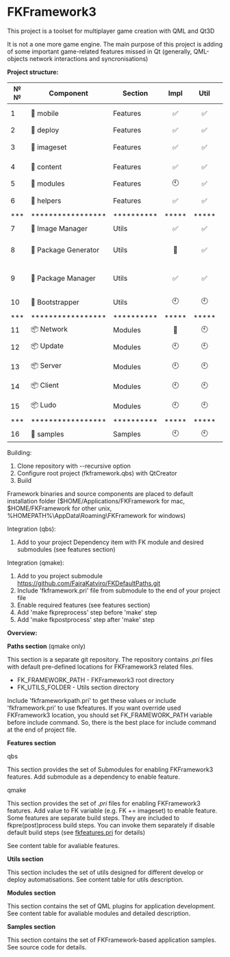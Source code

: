 ﻿# FKFramework3

This project is a toolset for multiplayer game creation with QML and Qt3D

It is not a one more game engine. The main purpose of this project is adding of some important game-related features missed in Qt (generally, QML-objects network interactions and syncronisations)

**Project structure:**

| №№ |Component|Section|Impl|Util|Test|Doc|Description|
|---|---|---|:---:|:---:|:---:|:---:|---|
|1|:key: mobile|Features|:white_check_mark:|:white_check_mark:|:clock10:|[doc](features/README.md#L9)|Adds qmake variables for quick mobile target setup|
|2|:key: deploy|Features|:white_check_mark:|:white_check_mark:|:clock10:|[doc](features/README.md#L25)|Creates offline intaller for desktop platforms|
|3|:key: imageset|Features|:white_check_mark:|:white_check_mark:|:clock10:|[doc](features/README.md#L60)|Packs screen-resoultion-related images into imagesets|
|4|:key: content|Features|:white_check_mark:|:white_check_mark:|:clock10:|[doc](features/README.md#L67)|Packs raw content into uncompressed resources|
|5|:key: modules|Features|:clock10:|:white_check_mark:|:clock10:|:clock10:|Enables FKFramework-modules|
|6|:key: helpers|Features|:white_check_mark:|:white_check_mark:|:clock10:|[src](utils/helpers)|Includes set of header files containing some common useful functions|
|***|*****************|**********|*****|*****|*****|*****|********************************|
|7|:wrench: Image Manager|Utils|:white_check_mark:|:white_check_mark:|:clock10:|[doc](utils/PackageManager/README.md)|GUI-client for imageset management|
|8|:wrench: Package Generator|Utils|:arrows_counterclockwise:|:white_check_mark:|:clock10:|[doc](utils/PackageManager/README.md)|Application for building screen-resoultion-related content from imageset configuration files|
|9|:wrench: Package Manager|Utils|:white_check_mark:|:white_check_mark:|:clock10:|[doc](utils/PackageManager/README.md)|Application for managing screen-resoultion-related imageset's configuration files|
|10|:wrench: Bootstrapper|Utils|:clock10:|:clock10:|:clock10:|:clock10:|Ready-to-use client for application installing via update module|
|***|*****************|**********|*****|*****|*****|*****|********************************|
|11|:package: Network|Modules|:arrows_counterclockwise:|:clock10:|:clock10:|:clock10:|Basic network components|
|12|:package: Update|Modules|:clock10:|:clock10:|:clock10:|:clock10:|Components for checking, downloading and applying application updates|
|13|:package: Server|Modules|:clock10:|:clock10:|:clock10:|:clock10:|Network components configured for server creation|
|14|:package: Client|Modules|:clock10:|:clock10:|:clock10:|:clock10:|Network components configured for client creation|
|15|:package: Ludo|Modules|:clock10:|:clock10:|:clock10:|:clock10:|Network components configured for multiplayer game creation|
|***|*****************|**********|*****|*****|*****|*****|********************************|
|16|:steam_locomotive: samples|Samples|:clock10:|:clock10:|:clock10:|:clock10:|Modules usage examples|


Building:

  1. Clone repository with --recursive option
  2. Configure root project (fkframework.qbs) with QtCreator
  3. Build

Framework binaries and source components are placed to default installation folder ($HOME/Applications/FKFramework for mac, $HOME/FKFramework for other unix, %HOMEPATH%\AppData\Roaming\FKFramework for windows)

Integration (qbs):

  1. Add to your project Dependency item with FK module and desired submodules (see features section)

Integration (qmake):

  1. Add to you project submodule https://github.com/FajraKatviro/FKDefaultPaths.git
  2. Include 'fkframework.pri' file from submodule to the end of your project file
  3. Enable required features (see features section)
  4. Add 'make fkpreprocess' step before 'make' step
  5. Add 'make fkpostprocess' step after 'make' step



**Overview:**

**Paths section** (qmake only)

This section is a separate git repository. The repository contains *.pri* files with default pre-defined locations for FKFramework3 related files.
- FK_FRAMEWORK_PATH - FKFramework3 root directory
- FK_UTILS_FOLDER - Utils section directory

Include 'fkframeworkpath.pri' to get these values or include 'fkframework.pri' to use fkfeatures.
If you want override used FKFramework3 location, you should set FK_FRAMEWORK_PATH variable before include command. So, there is the best place for include command at the end of project file.

**Features section**

qbs

This section provides the set of Submodules for enabling FKFramework3 features.
Add submodule as a dependency to enable feature.

qmake

This section provides the set of *.pri* files for enabling FKFramework3 features.
Add value to FK variable (e.g. FK += imageset) to enable feature.
Some features are separate build steps. They are included to fkpre(post)process build steps. You can invoke them separately if disable default build steps (see [fkfeatures.pri](features/fkfeatures.pri) for details)

See content table for avaliable features.

**Utils section**

This section includes the set of utils designed for different develop or deploy automatisations.
See content table for utils description.

**Modules section**

This section contains the set of QML plugins for application development.
See content table for avaliable modules and detailed description.

**Samples section**

This section contains the set of FKFramework-based application samples.
See source code for details.
